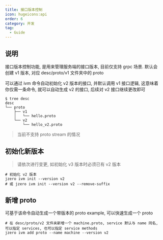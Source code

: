 ```yaml
---
title: 接口版本控制
icon: hugeicons:api
order: 6
category: 开发
tag:
  - Guide
---
```


## 说明

接口版本控制功能, 是用来管理服务端的接口版本, 目前仅支持 grpc 场景. 默认会创建 v1 版本, 对应 desc/proto/v1 文件夹中的 proto

可以通过 ivm 命令自动初始化 v2 版本的接口, 并默认调用 v1 接口逻辑, 这意味着你仅需一条命令, 就可以自动生成 v2 的接口, 后续对 v2 接口继续更改即可

```shell
$ tree desc 
desc
└── proto
    ├── v1
    │   └── hello.proto
    └── v2
        └── hello_v2.proto
```

> 当前不支持 proto stream 的情况

## 初始化新版本

> 请依次进行变更, 如初始化 v3 版本时必须已有 v2 版本

```shell
# 初始化 v2 版本
jzero ivm init --version v2
# 或 jzero ivm init --version v2 --remove-suffix
```

## 新增 proto

可基于该命令自动生成一个带版本的 proto example, 可以快速生成一个 proto

```shell
# 在 desc/proto/v2 文件夹新增一个 machine.proto, service 默认与 name 同名, 可以指定 services, 也可以指定 service methods
jzero ivm add proto --name machine --version v2
```